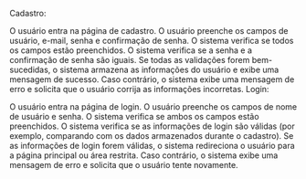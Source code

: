 Cadastro:

O usuário entra na página de cadastro.
O usuário preenche os campos de usuário, e-mail, senha e confirmação de senha.
O sistema verifica se todos os campos estão preenchidos.
O sistema verifica se a senha e a confirmação de senha são iguais.
Se todas as validações forem bem-sucedidas, o sistema armazena as informações do usuário e exibe uma mensagem de sucesso.
Caso contrário, o sistema exibe uma mensagem de erro e solicita que o usuário corrija as informações incorretas.
Login:

O usuário entra na página de login.
O usuário preenche os campos de nome de usuário e senha.
O sistema verifica se ambos os campos estão preenchidos.
O sistema verifica se as informações de login são válidas (por exemplo, comparando com os dados armazenados durante o cadastro).
Se as informações de login forem válidas, o sistema redireciona o usuário para a página principal ou área restrita.
Caso contrário, o sistema exibe uma mensagem de erro e solicita que o usuário tente novamente.
